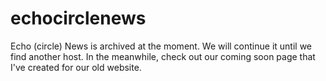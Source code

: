 # echocirclenews
Echo (circle) News is archived at the moment. We will continue it until we find another host. In the meanwhile, check out our coming soon page that I've created for our old website.
